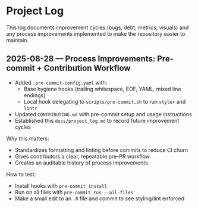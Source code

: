 # Project Log

This log documents improvement cycles (bugs, debt, metrics, visuals) and any
process improvements implemented to make the repository easier to maintain.

## 2025-08-28 — Process Improvements: Pre-commit + Contribution Workflow

- Added `.pre-commit-config.yaml` with:
  - Base hygiene hooks (trailing whitespace, EOF, YAML, mixed line endings)
  - Local hook delegating to `scripts/pre-commit.sh` to run `styler` and `lintr`
- Updated `CONTRIBUTING.md` with pre-commit setup and usage instructions
- Established this `docs/project_log.md` to record future improvement cycles

Why this matters:
- Standardizes formatting and linting before commits to reduce CI churn
- Gives contributors a clear, repeatable pre-PR workflow
- Creates an auditable history of process improvements

How to test:
- Install hooks with `pre-commit install`
- Run on all files with `pre-commit run --all-files`
- Make a small edit to an `.R` file and commit to see styling/lint enforced

